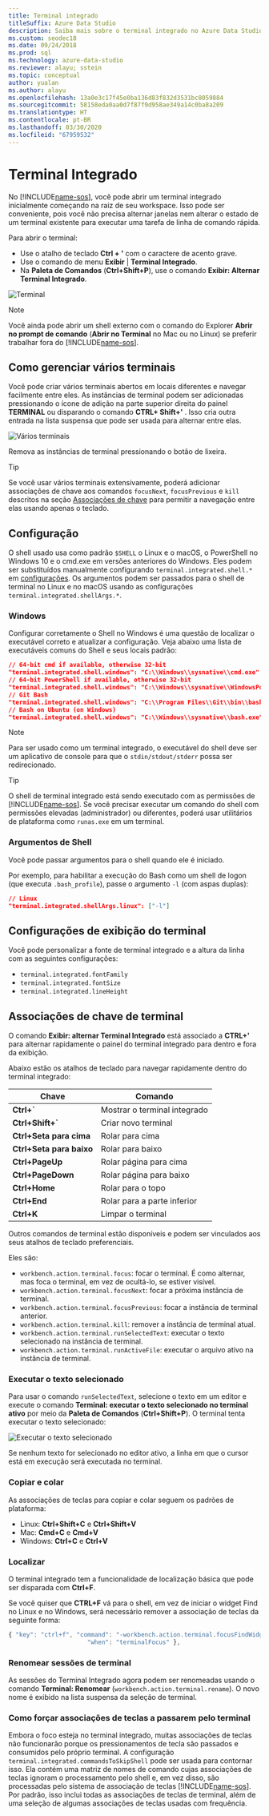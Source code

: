 ```yaml
---
title: Terminal integrado
titleSuffix: Azure Data Studio
description: Saiba mais sobre o terminal integrado no Azure Data Studio.
ms.custom: seodec18
ms.date: 09/24/2018
ms.prod: sql
ms.technology: azure-data-studio
ms.reviewer: alayu; sstein
ms.topic: conceptual
author: yualan
ms.author: alayu
ms.openlocfilehash: 13a0e3c17f45e0ba136d83f832d3531bc8059884
ms.sourcegitcommit: 58158eda0aa0d7f87f9d958ae349a14c0ba8a209
ms.translationtype: HT
ms.contentlocale: pt-BR
ms.lasthandoff: 03/30/2020
ms.locfileid: "67959532"
---
```

# <a name="integrated-terminal"></a>Terminal Integrado

No [!INCLUDE[name-sos](../includes/name-sos-short.md)], você pode abrir um terminal integrado inicialmente começando na raiz de seu workspace. Isso pode ser conveniente, pois você não precisa alternar janelas nem alterar o estado de um terminal existente para executar uma tarefa de linha de comando rápida.

Para abrir o terminal:

* Use o atalho de teclado **Ctrl + '** com o caractere de acento grave.
* Use o comando de menu **Exibir** | **Terminal Integrado**.
* Na **Paleta de Comandos** (**Ctrl+Shift+P**), use o comando **Exibir: Alternar Terminal Integrado**.

![Terminal](media/integrated-terminal/terminal-screen.png)

> [!NOTE]
> Você ainda pode abrir um shell externo com o comando do Explorer **Abrir no prompt de comando** (**Abrir no Terminal** no Mac ou no Linux) se preferir trabalhar fora do [!INCLUDE[name-sos](../includes/name-sos-short.md)].

## <a name="managing-multiple-terminals"></a>Como gerenciar vários terminais

Você pode criar vários terminais abertos em locais diferentes e navegar facilmente entre eles. As instâncias de terminal podem ser adicionadas pressionando o ícone de adição na parte superior direita do painel **TERMINAL** ou disparando o comando **CTRL+ Shift+'** . Isso cria outra entrada na lista suspensa que pode ser usada para alternar entre elas.

![Vários terminais](media/integrated-terminal/terminal-multiple-instances.png)

Remova as instâncias de terminal pressionando o botão de lixeira.

> [!TIP]
> Se você usar vários terminais extensivamente, poderá adicionar associações de chave aos comandos `focusNext`, `focusPrevious` e `kill` descritos na seção [Associações de chave](#key-bindings) para permitir a navegação entre elas usando apenas o teclado.

## <a name="configuration"></a>Configuração

O shell usado usa como padrão `$SHELL` o Linux e o macOS, o PowerShell no Windows 10 e o cmd.exe em versões anteriores do Windows. Eles podem ser substituídos manualmente configurando `terminal.integrated.shell.*` em [configurações](settings.md). Os argumentos podem ser passados para o shell de terminal no Linux e no macOS usando as configurações `terminal.integrated.shellArgs.*`.

### <a name="windows"></a>Windows

Configurar corretamente o Shell no Windows é uma questão de localizar o executável correto e atualizar a configuração. Veja abaixo uma lista de executáveis comuns do Shell e seus locais padrão:

```json
// 64-bit cmd if available, otherwise 32-bit
"terminal.integrated.shell.windows": "C:\\Windows\\sysnative\\cmd.exe"
// 64-bit PowerShell if available, otherwise 32-bit
"terminal.integrated.shell.windows": "C:\\Windows\\sysnative\\WindowsPowerShell\\v1.0\\powershell.exe"
// Git Bash
"terminal.integrated.shell.windows": "C:\\Program Files\\Git\\bin\\bash.exe"
// Bash on Ubuntu (on Windows)
"terminal.integrated.shell.windows": "C:\\Windows\\sysnative\\bash.exe"
```

> [!NOTE]
> Para ser usado como um terminal integrado, o executável do shell deve ser um aplicativo de console para que o `stdin/stdout/stderr` possa ser redirecionado.

> [!TIP]
> O shell de terminal integrado está sendo executado com as permissões de [!INCLUDE[name-sos](../includes/name-sos-short.md)]. Se você precisar executar um comando do shell com permissões elevadas (administrador) ou diferentes, poderá usar utilitários de plataforma como `runas.exe` em um terminal.

### <a name="shell-arguments"></a>Argumentos de Shell

Você pode passar argumentos para o shell quando ele é iniciado.

Por exemplo, para habilitar a execução do Bash como um shell de logon (que executa `.bash_profile`), passe o argumento `-l` (com aspas duplas):

```json
// Linux
"terminal.integrated.shellArgs.linux": ["-l"]
```

## <a name="terminal-display-settings"></a>Configurações de exibição do terminal

Você pode personalizar a fonte de terminal integrado e a altura da linha com as seguintes configurações:

* `terminal.integrated.fontFamily`
* `terminal.integrated.fontSize`
* `terminal.integrated.lineHeight`

## <a name="terminal-key-bindings"></a><a id="key-bindings"></a>Associações de chave de terminal

O comando **Exibir: alternar Terminal Integrado** está associado a **CTRL+'** para alternar rapidamente o painel do terminal integrado para dentro e fora da exibição.

Abaixo estão os atalhos de teclado para navegar rapidamente dentro do terminal integrado:

|Chave|Comando|  
|---|---|  
|**Ctrl+\`**|Mostrar o terminal integrado|  
|**Ctrl+Shift+\`**|Criar novo terminal|  
|**Ctrl+Seta para cima**|Rolar para cima|  
|**Ctrl+Seta para baixo**|Rolar para baixo|  
|**Ctrl+PageUp**|Rolar página para cima|  
|**Ctrl+PageDown**|Rolar página para baixo|  
|**Ctrl+Home**|Rolar para o topo|  
|**Ctrl+End**|Rolar para a parte inferior|  
|**Ctrl+K**|Limpar o terminal|  

Outros comandos de terminal estão disponíveis e podem ser vinculados aos seus atalhos de teclado preferenciais.

Eles são:

* `workbench.action.terminal.focus`: focar o terminal. É como alternar, mas foca o terminal, em vez de ocultá-lo, se estiver visível.
* `workbench.action.terminal.focusNext`: focar a próxima instância de terminal.
* `workbench.action.terminal.focusPrevious`: focar a instância de terminal anterior.
* `workbench.action.terminal.kill`: remover a instância de terminal atual.
* `workbench.action.terminal.runSelectedText`: executar o texto selecionado na instância de terminal.
* `workbench.action.terminal.runActiveFile`: executar o arquivo ativo na instância de terminal.

### <a name="run-selected-text"></a>Executar o texto selecionado

Para usar o comando `runSelectedText`, selecione o texto em um editor e execute o comando **Terminal: executar o texto selecionado no terminal ativo** por meio da **Paleta de Comandos** (**Ctrl+Shift+P**). O terminal tenta executar o texto selecionado:

![Executar o texto selecionado](media/integrated-terminal/terminal_run_selected.png)

Se nenhum texto for selecionado no editor ativo, a linha em que o cursor está em execução será executada no terminal.

### <a name="copy--paste"></a>Copiar e colar

As associações de teclas para copiar e colar seguem os padrões de plataforma:

* Linux: **Ctrl+Shift+C** e **Ctrl+Shift+V**
* Mac: **Cmd+C** e **Cmd+V**
* Windows: **Ctrl+C** e **Ctrl+V**

### <a name="find"></a>Localizar

O terminal integrado tem a funcionalidade de localização básica que pode ser disparada com **Ctrl+F**.

Se você quiser que **CTRL+F** vá para o shell, em vez de iniciar o widget Find no Linux e no Windows, será necessário remover a associação de teclas da seguinte forma:

```js
{ "key": "ctrl+f", "command": "-workbench.action.terminal.focusFindWidget",
                      "when": "terminalFocus" },
```

### <a name="rename-terminal-sessions"></a>Renomear sessões de terminal

As sessões do Terminal Integrado agora podem ser renomeadas usando o comando **Terminal: Renomear** (`workbench.action.terminal.rename`). O novo nome é exibido na lista suspensa da seleção de terminal.

### <a name="forcing-key-bindings-to-pass-through-the-terminal"></a>Como forçar associações de teclas a passarem pelo terminal

Embora o foco esteja no terminal integrado, muitas associações de teclas não funcionarão porque os pressionamentos de tecla são passados e consumidos pelo próprio terminal. A configuração `terminal.integrated.commandsToSkipShell` pode ser usada para contornar isso. Ela contém uma matriz de nomes de comando cujas associações de teclas ignoram o processamento pelo shell e, em vez disso, são processadas pelo sistema de associação de teclas [!INCLUDE[name-sos](../includes/name-sos-short.md)]. Por padrão, isso inclui todas as associações de teclas de terminal, além de uma seleção de algumas associações de teclas usadas com frequência.

